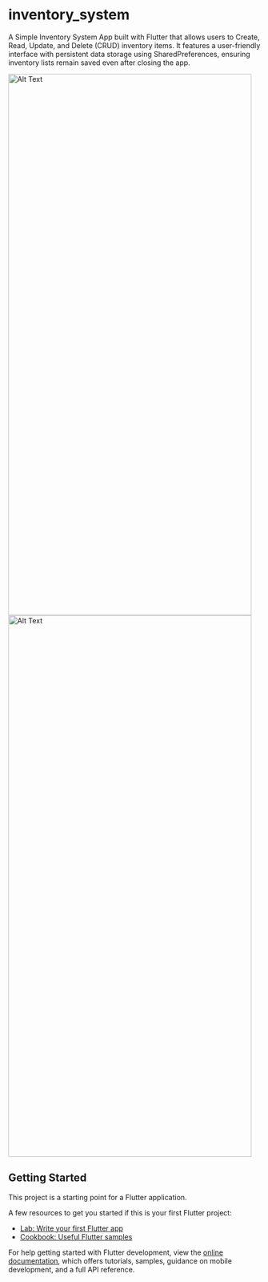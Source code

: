 # inventory_system

A Simple Inventory System App built with Flutter that allows users to Create, Read, Update, and Delete (CRUD) inventory items. It features a user-friendly interface with persistent data storage using SharedPreferences, ensuring inventory lists remain saved even after closing the app.

<img src="https://github.com/user-attachments/assets/5c610535-97ce-4acb-a4f7-c4c2227377dd" alt="Alt Text" width="486" height="1080">

<img src="https://github.com/user-attachments/assets/59d44656-1c31-449a-9f44-2969d3958d24" alt="Alt Text" width="486" height="1080">

## Getting Started

This project is a starting point for a Flutter application.

A few resources to get you started if this is your first Flutter project:

- [Lab: Write your first Flutter app](https://docs.flutter.dev/get-started/codelab)
- [Cookbook: Useful Flutter samples](https://docs.flutter.dev/cookbook)

For help getting started with Flutter development, view the
[online documentation](https://docs.flutter.dev/), which offers tutorials,
samples, guidance on mobile development, and a full API reference.

